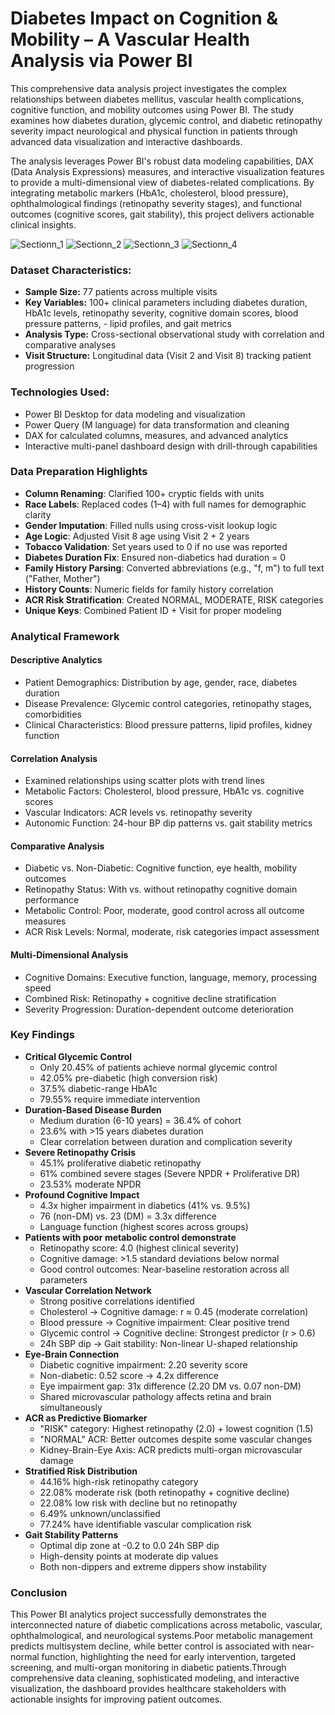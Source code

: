 # Diabetes Impact on Cognition & Mobility – A Vascular Health Analysis via Power BI
This comprehensive data analysis project investigates the complex relationships between diabetes mellitus, vascular health complications, cognitive function, and mobility outcomes using Power BI. The study examines how diabetes duration, glycemic control, and diabetic retinopathy severity impact neurological and physical function in patients through advanced data visualization and interactive dashboards.

The analysis leverages Power BI's robust data modeling capabilities, DAX (Data Analysis Expressions) measures, and interactive visualization features to provide a multi-dimensional view of diabetes-related complications. By integrating metabolic markers (HbA1c, cholesterol, blood pressure), ophthalmological findings (retinopathy severity stages), and functional outcomes (cognitive scores, gait stability), this project delivers actionable clinical insights.

![Sectionn_1](Section_1.png)  ![Sectionn_2](Section_2.png) ![Sectionn_3](Section_3.png) ![Sectionn_4](Section_4.png) 

### Dataset Characteristics:

- **Sample Size:** 77 patients across multiple visits
- **Key Variables:** 100+ clinical parameters including diabetes duration, HbA1c levels, retinopathy severity, cognitive domain scores, blood pressure patterns, - lipid profiles, and gait metrics
- **Analysis Type:** Cross-sectional observational study with correlation and comparative analyses
- **Visit Structure:** Longitudinal data (Visit 2 and Visit 8) tracking patient progression

### Technologies Used:

- Power BI Desktop for data modeling and visualization
- Power Query (M language) for data transformation and cleaning
- DAX for calculated columns, measures, and advanced analytics
- Interactive multi-panel dashboard design with drill-through capabilities

### Data Preparation Highlights
- **Column Renaming**: Clarified 100+ cryptic fields with units
- **Race Labels**: Replaced codes (1–4) with full names for demographic clarity
- **Gender Imputation**: Filled nulls using cross-visit lookup logic
- **Age Logic**: Adjusted Visit 8 age using Visit 2 + 2 years
- **Tobacco Validation**: Set years used to 0 if no use was reported
- **Diabetes Duration Fix**: Ensured non-diabetics had duration = 0
- **Family History Parsing**: Converted abbreviations (e.g., "f, m") to full text ("Father, Mother")
- **History Counts**: Numeric fields for family history correlation
- **ACR Risk Stratification**: Created NORMAL, MODERATE, RISK categories
- **Unique Keys**: Combined Patient ID + Visit for proper modeling

### Analytical Framework
#### Descriptive Analytics
- Patient Demographics: Distribution by age, gender, race, diabetes duration
- Disease Prevalence: Glycemic control categories, retinopathy stages, comorbidities
- Clinical Characteristics: Blood pressure patterns, lipid profiles, kidney function
#### Correlation Analysis
- Examined relationships using scatter plots with trend lines
- Metabolic Factors: Cholesterol, blood pressure, HbA1c vs. cognitive scores
- Vascular Indicators: ACR levels vs. retinopathy severity
- Autonomic Function: 24-hour BP dip patterns vs. gait stability metrics
#### Comparative Analysis
- Diabetic vs. Non-Diabetic: Cognitive function, eye health, mobility outcomes
- Retinopathy Status: With vs. without retinopathy cognitive domain performance
- Metabolic Control: Poor, moderate, good control across all outcome measures
- ACR Risk Levels: Normal, moderate, risk categories impact assessment
#### Multi-Dimensional Analysis
- Cognitive Domains: Executive function, language, memory, processing speed
- Combined Risk: Retinopathy + cognitive decline stratification
- Severity Progression: Duration-dependent outcome deterioration

### Key Findings 
- **Critical Glycemic Control**
    - Only 20.45% of patients achieve normal glycemic control
    - 42.05% pre-diabetic (high conversion risk)
    - 37.5% diabetic-range HbA1c
    - 79.55% require immediate intervention
- **Duration-Based Disease Burden**
    - Medium duration (6-10 years) = 36.4% of cohort
    - 23.6% with >15 years diabetes duration
    - Clear correlation between duration and complication severity
- **Severe Retinopathy Crisis**
    - 45.1% proliferative diabetic retinopathy
    - 61% combined severe stages (Severe NPDR + Proliferative DR)
    - 23.53% moderate NPDR
- **Profound Cognitive Impact**
    - 4.3x higher impairment in diabetics (41% vs. 9.5%)
    - 76 (non-DM) vs. 23 (DM) = 3.3x difference
    - Language function (highest scores across groups)
- **Patients with poor metabolic control demonstrate**
   - Retinopathy score: 4.0 (highest clinical severity)
   - Cognitive damage: >1.5 standard deviations below normal
   - Good control outcomes: Near-baseline restoration across all parameters
- **Vascular Correlation Network**
   - Strong positive correlations identified
   - Cholesterol → Cognitive damage: r ≈ 0.45 (moderate correlation)
   - Blood pressure → Cognitive impairment: Clear positive trend
   - Glycemic control → Cognitive decline: Strongest predictor (r > 0.6)
   - 24h SBP dip → Gait stability: Non-linear U-shaped relationship
- **Eye-Brain Connection**
   - Diabetic cognitive impairment: 2.20 severity score
   - Non-diabetic: 0.52 score → 4.2x difference
   - Eye impairment gap: 31x difference (2.20 DM vs. 0.07 non-DM)
   - Shared microvascular pathology affects retina and brain simultaneously
- **ACR as Predictive Biomarker**
   - "RISK" category: Highest retinopathy (2.0) + lowest cognition (1.5)
   - "NORMAL" ACR: Better outcomes despite some vascular changes
   - Kidney-Brain-Eye Axis: ACR predicts multi-organ microvascular damage
- **Stratified Risk Distribution**
   - 44.16% high-risk retinopathy category
   - 22.08% moderate risk (both retinopathy + cognitive decline)
   - 22.08% low risk with decline but no retinopathy
   - 6.49% unknown/unclassified
   - 77.24% have identifiable vascular complication risk
- **Gait Stability Patterns**
   - Optimal dip zone at -0.2 to 0.0 24h SBP dip
   - High-density points at moderate dip values
   - Both non-dippers and extreme dippers show instability

### Conclusion

This Power BI analytics project successfully demonstrates the interconnected nature of diabetic complications across metabolic, vascular, ophthalmological, and neurological systems.Poor metabolic management predicts multisystem decline, while better control is associated with near-normal function, highlighting the need for early intervention, targeted screening, and multi-organ monitoring in diabetic patients.Through comprehensive data cleaning, sophisticated modeling, and interactive visualization, the dashboard provides healthcare stakeholders with actionable insights for improving patient outcomes.
